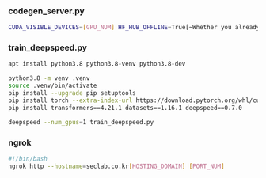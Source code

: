 ### codegen_server.py
```bash
CUDA_VISIBLE_DEVICES=[GPU_NUM] HF_HUB_OFFLINE=True[~Whether you already have the model in storage] python codegen_server.py
```

### train_deepspeed.py
```bash
apt install python3.8 python3.8-venv python3.8-dev

python3.8 -m venv .venv
source .venv/bin/activate
pip install --upgrade pip setuptools
pip install torch --extra-index-url https://download.pytorch.org/whl/cu113
pip install transformers==4.21.1 datasets==1.16.1 deepspeed==0.7.0

deepspeed --num_gpus=1 train_deepspeed.py
```

### ngrok
``` bash
#!/bin/bash
ngrok http --hostname=seclab.co.kr[HOSTING_DOMAIN] [PORT_NUM]
```

